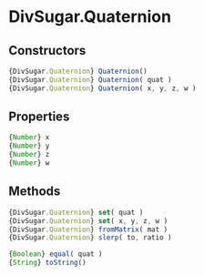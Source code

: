 DivSugar.Quaternion
===================

Constructors
------------

```javascript
{DivSugar.Quaternion} Quaternion()
{DivSugar.Quaternion} Quaternion( quat )
{DivSugar.Quaternion} Quaternion( x, y, z, w )
```

Properties
----------

```javascript
{Number} x
{Number} y
{Number} z
{Number} w
```

Methods
-------

```javascript
{DivSugar.Quaternion} set( quat )
{DivSugar.Quaternion} set( x, y, z, w )
{DivSugar.Quaternion} fromMatrix( mat )
{DivSugar.Quaternion} slerp( to, ratio )
```

```javascript
{Boolean} equal( quat )
{String} toString()
```
